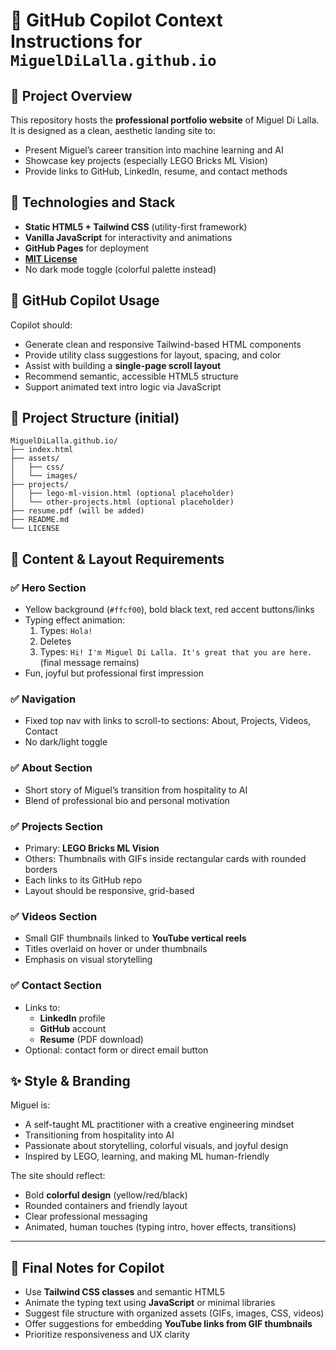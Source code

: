 # 🧠 GitHub Copilot Context Instructions for `MiguelDiLalla.github.io`

## 🔷 Project Overview
This repository hosts the **professional portfolio website** of Miguel Di Lalla.
It is designed as a clean, aesthetic landing site to:
- Present Miguel’s career transition into machine learning and AI
- Showcase key projects (especially LEGO Bricks ML Vision)
- Provide links to GitHub, LinkedIn, resume, and contact methods

## 🔧 Technologies and Stack
- **Static HTML5 + Tailwind CSS** (utility-first framework)
- **Vanilla JavaScript** for interactivity and animations
- **GitHub Pages** for deployment
- **[MIT License](https://opensource.org/licenses/MIT)**
- No dark mode toggle (colorful palette instead)

## 🤖 GitHub Copilot Usage
Copilot should:
- Generate clean and responsive Tailwind-based HTML components
- Provide utility class suggestions for layout, spacing, and color
- Assist with building a **single-page scroll layout**
- Recommend semantic, accessible HTML5 structure
- Support animated text intro logic via JavaScript

## 🧩 Project Structure (initial)
```
MiguelDiLalla.github.io/
├── index.html
├── assets/
│   ├── css/
│   └── images/
├── projects/
│   ├── lego-ml-vision.html (optional placeholder)
│   └── other-projects.html (optional placeholder)
├── resume.pdf (will be added)
├── README.md
└── LICENSE
```

## 📌 Content & Layout Requirements

### ✅ Hero Section
- Yellow background (`#ffcf00`), bold black text, red accent buttons/links
- Typing effect animation:
  1. Types: `Hola!`
  2. Deletes
  3. Types: `Hi! I'm Miguel Di Lalla. It's great that you are here.` (final message remains)
- Fun, joyful but professional first impression

### ✅ Navigation
- Fixed top nav with links to scroll-to sections: About, Projects, Videos, Contact
- No dark/light toggle

### ✅ About Section
- Short story of Miguel’s transition from hospitality to AI
- Blend of professional bio and personal motivation

### ✅ Projects Section
- Primary: **LEGO Bricks ML Vision**
- Others: Thumbnails with GIFs inside rectangular cards with rounded borders
- Each links to its GitHub repo
- Layout should be responsive, grid-based

### ✅ Videos Section
- Small GIF thumbnails linked to **YouTube vertical reels**
- Titles overlaid on hover or under thumbnails
- Emphasis on visual storytelling

### ✅ Contact Section
- Links to:
  - **LinkedIn** profile
  - **GitHub** account
  - **Resume** (PDF download)
- Optional: contact form or direct email button

## ✨ Style & Branding
Miguel is:
- A self-taught ML practitioner with a creative engineering mindset
- Transitioning from hospitality into AI
- Passionate about storytelling, colorful visuals, and joyful design
- Inspired by LEGO, learning, and making ML human-friendly

The site should reflect:
- Bold **colorful design** (yellow/red/black)
- Rounded containers and friendly layout
- Clear professional messaging
- Animated, human touches (typing intro, hover effects, transitions)

---

## 🧠 Final Notes for Copilot
- Use **Tailwind CSS classes** and semantic HTML5
- Animate the typing text using **JavaScript** or minimal libraries
- Suggest file structure with organized assets (GIFs, images, CSS, videos)
- Offer suggestions for embedding **YouTube links from GIF thumbnails**
- Prioritize responsiveness and UX clarity

